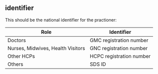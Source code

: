 ## identifier

This should be the national identifier for the practioner:


| Role | Identifier|
|-----|-----|
|Doctors| GMC registration number|
|Nurses, Midwives, Health Visitors|GNC registration number|
|Other HCPs|HCPC registration number|
|Others|SDS ID|
